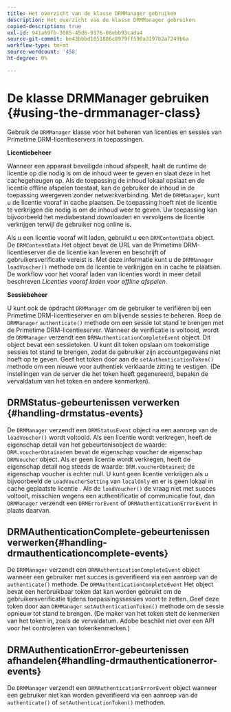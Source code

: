 ```yaml
---
title: Het overzicht van de klasse DRMManager gebruiken
description: Het overzicht van de klasse DRMManager gebruiken
copied-description: true
exl-id: 941a69fb-3085-45d6-9176-08ebb93cada4
source-git-commit: be43bbbd1051886c8979ff590a3197b2a7249b6a
workflow-type: tm+mt
source-wordcount: '458'
ht-degree: 0%

---
```


# De klasse DRMManager gebruiken {#using-the-drmmanager-class}

Gebruik de `DRMManager` klasse voor het beheren van licenties en sessies van Primetime DRM-licentieservers in toepassingen.

**Licentiebeheer**

Wanneer een apparaat beveiligde inhoud afspeelt, haalt de runtime de licentie op die nodig is om de inhoud weer te geven en slaat deze in het cachegeheugen op. Als de toepassing de inhoud lokaal opslaat en de licentie offline afspelen toestaat, kan de gebruiker de inhoud in de toepassing weergeven zonder netwerkverbinding. Met de `DRMManager`, kunt u de licentie vooraf in cache plaatsen. De toepassing hoeft niet de licentie te verkrijgen die nodig is om de inhoud weer te geven. Uw toepassing kan bijvoorbeeld het mediabestand downloaden en vervolgens de licentie verkrijgen terwijl de gebruiker nog online is.

Als u een licentie vooraf wilt laden, gebruikt u een `DRMContentData` object. De `DRMContentData` Het object bevat de URL van de Primetime DRM-licentieserver die de licentie kan leveren en beschrijft of gebruikersverificatie vereist is. Met deze informatie kunt u de `DRMManager` `loadVoucher()` methode om de licentie te verkrijgen en in cache te plaatsen. De workflow voor het vooraf laden van licenties wordt in meer detail beschreven *Licenties vooraf laden voor offline afspelen*.

**Sessiebeheer**

U kunt ook de opdracht `DRMManager` om de gebruiker te verifiëren bij een Primetime DRM-licentieserver en om blijvende sessies te beheren. Roep de `DRMManager` `authenticate()` methode om een sessie tot stand te brengen met de Primetime DRM-licentieserver. Wanneer de verificatie is voltooid, wordt de `DRMManager` verzendt een `DRMAuthenticationCompleteEvent` object. Dit object bevat een sessietoken. U kunt dit token opslaan om toekomstige sessies tot stand te brengen, zodat de gebruiker zijn accountgegevens niet hoeft op te geven. Geef het token door aan de `setAuthenticationToken()` methode om een nieuwe voor authentiek verklaarde zitting te vestigen. (De instellingen van de server die het token heeft gegenereerd, bepalen de vervaldatum van het token en andere kenmerken).

## DRMStatus-gebeurtenissen verwerken {#handling-drmstatus-events}

De `DRMManager` verzendt een `DRMStatusEvent` object na een aanroep van de `loadVoucher()` wordt voltooid. Als een licentie wordt verkregen, heeft de eigenschap detail van het gebeurtenisobject de waarde: `DRM.voucherObtained`en bevat de eigenschap voucher de eigenschap `DRMVoucher` object. Als er geen licentie wordt verkregen, heeft de eigenschap detail nog steeds de waarde: `DRM.voucherObtained`; de eigenschap voucher is echter null. U kunt geen licentie verkrijgen als u bijvoorbeeld de `LoadVoucherSetting` van `localOnly` en er is geen lokaal in cache geplaatste licentie . Als de `loadVoucher()` de vraag niet met succes voltooit, misschien wegens een authentificatie of communicatie fout, dan `DRMManager` verzendt een `DRMErrorEvent` of `DRMAuthenticationErrorEvent` in plaats daarvan.

## DRMAuthenticationComplete-gebeurtenissen verwerken{#handling-drmauthenticationcomplete-events}

De `DRMManager` verzendt een `DRMAuthenticationCompleteEvent` object wanneer een gebruiker met succes is geverifieerd via een aanroep van de `authenticate()` methode. De `DRMAuthenticationCompleteEvent` Het object bevat een herbruikbaar token dat kan worden gebruikt om de gebruikersverificatie tijdens toepassingssessies voort te zetten. Geef deze token door aan `DRMManager` `setAuthenticationToken()` methode om de sessie opnieuw tot stand te brengen. (De maker van het token stelt de kenmerken van het token in, zoals de vervaldatum. Adobe beschikt niet over een API voor het controleren van tokenkenmerken.)

## DRMAuthenticationError-gebeurtenissen afhandelen{#handling-drmauthenticationerror-events}

De `DRMManager` verzendt een `DRMAuthenticationErrorEvent` object wanneer een gebruiker niet kan worden geverifieerd via een aanroep van de `authenticate()` of `setAuthenticationToken()` methoden.
